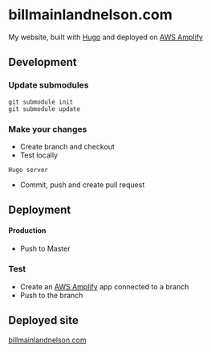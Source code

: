 # billmainlandnelson.com
My website, built with [Hugo](https://github.com/gohugoio/hugo) and deployed on [AWS Amplify](https://aws-amplify.github.io/)

## Development

### Update submodules

```bash:
git submodule init
git submodule update
```

### Make your changes
* Create branch and checkout
* Test locally 

```bash:
Hugo server
```

* Commit, push and create pull request

## Deployment

#### Production
* Push to Master

### Test
* Create an [AWS Amplify](https://console.aws.amazon.com/amplify) app connected to a branch
* Push to the branch

## Deployed site

[billmainlandnelson.com](https://billmainlandnelson.com/)
